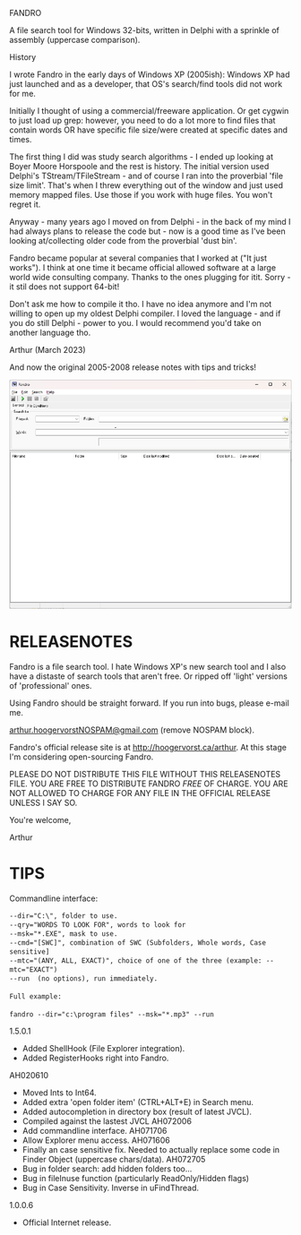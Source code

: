 FANDRO

A file search tool for Windows 32-bits, written in Delphi with a sprinkle of
assembly (uppercase comparison).

History

I wrote Fandro in the early days of Windows XP (2005ish): Windows XP had just
launched and as a developer, that OS's search/find tools did not work for me.

Initially I thought of using a commercial/freeware application. Or get 
cygwin to just load up grep: however, you need to do a lot more to find
files that contain words OR have specific file size/were created at
specific dates and times.

The first thing I did was study search algorithms - I ended up looking at
Boyer Moore Horspoole and the rest is history. The initial version used 
Delphi's TStream/TFileStream - and of course I ran into the proverbial
'file size limit'. That's when I threw everything out of the window and
just used memory mapped files. Use those if you work with huge files. You 
won't regret it.

Anyway - many years ago I moved on from Delphi - in the back of my mind
I had always plans to release the code but - now is a good time as I've
been looking at/collecting older code from the proverbial 'dust bin'.

Fandro became popular at several companies that I worked at ("It just works").
I think at one time it became official allowed software at a large world
wide consulting company. Thanks to the ones plugging for itit. Sorry - it stil 
does not support 64-bit!

Don't ask me how to compile it tho. I have no idea anymore and I'm not
willing to open up my oldest Delphi compiler. I loved the language - and
if you do still Delphi - power to you. I would recommend you'd take
on another language tho.


Arthur (March 2023)

And now the original 2005-2008 release notes with tips and tricks!

<img
src="images/fandro.png"
raw=true
alt="Fandro"
/>



RELEASENOTES
============

Fandro is a file search tool. I hate Windows XP's new
search tool and I also have a distaste of search tools
that aren't free. Or ripped off 'light' versions of
'professional' ones.

Using Fandro should be straight forward. If you run into
bugs, please e-mail me.

arthur.hoogervorstNOSPAM@gmail.com (remove NOSPAM block).

Fandro's official release site is at
http://hoogervorst.ca/arthur. At this stage I'm considering
open-sourcing Fandro.

PLEASE DO NOT DISTRIBUTE THIS FILE WITHOUT THIS
RELEASENOTES FILE. YOU ARE FREE TO DISTRIBUTE FANDRO
*FREE* OF CHARGE. YOU ARE NOT ALLOWED TO CHARGE FOR
ANY FILE IN THE OFFICIAL RELEASE UNLESS I SAY SO.


You're welcome,


Arthur

TIPS
====

Commandline interface:

```
--dir="C:\", folder to use.
--qry="WORDS TO LOOK FOR", words to look for
--msk="*.EXE", mask to use.
--cmd="[SWC]", combination of SWC (Subfolders, Whole words, Case sensitive]
--mtc="(ANY, ALL, EXACT)", choice of one of the three (example: --mtc="EXACT")
--run  (no options), run immediately.

Full example:

fandro --dir="c:\program files" --msk="*.mp3" --run
```


1.5.0.1
+ Added ShellHook (File Explorer integration).
+ Added RegisterHooks right into Fandro.

AH020610
+ Moved Ints to Int64.
+ Added extra 'open folder item' (CTRL+ALT+E) in Search menu.
+ Added autocompletion in directory box (result of latest JVCL).
+ Compiled against the lastest JVCL
AH072006
+ Add commandline interface.
AH071706
+ Allow Explorer menu access.
AH071606
+ Finally an case sensitive fix. Needed to actually replace some code
  in Finder Object (uppercase chars/data).
AH072705
+ Bug in folder search: add hidden folders too...
+ Bug in fileInuse function (particularly ReadOnly/Hidden flags)
+ Bug in Case Sensitivity. Inverse in uFindThread.

1.0.0.6
+ Official Internet release.






